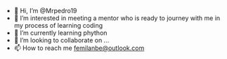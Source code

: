 - 👋 Hi, I’m @Mrpedro19
- 👀 I’m interested in meeting a mentor who is ready to journey with me in my process of learning coding
- 🌱 I’m currently learning phython
- 💞️ I’m looking to collaborate on ...
- 📫 How to reach me femilanbe@outlook.com

<!---
Mrpedro19/Mrpedro19 is a ✨ special ✨ repository because its `README.md` (this file) appears on your GitHub profile.
You can click the Preview link to take a look at your changes.
--->
